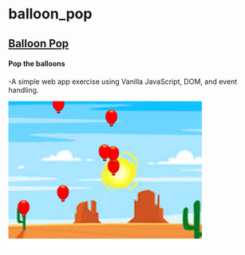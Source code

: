 # balloon_pop

## [Balloon Pop](https://balloon-pop.netlify.com/)

#### Pop the balloons

-A simple web app exercise using Vanilla JavaScript, DOM, and event handling.


![Screen-shot](./img/github-image.png)
